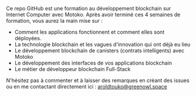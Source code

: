 Ce repo GitHub est une formation au développement blockchain sur Internet Computer avec Motoko.
Après avoir terminé ces 4 semaines de formation, vous aurez la main mise sur : 
- Comment les applications fonctionnent et comment elles sont déployées.
- La technologie blockchain et les vagues d'innovation qui ont déjà eu lieu
- Le développement blockchain de canisters (contrats intelligents) avec Motoko
- Le développement des interfaces de vos applications blockchain
- Le métier de développeur blockchain Full-Stack 

N'hésitez pas à commenter et à laisser des remarques en créant des issues ou en me contactant directement ici : aroldtouko@greenowl.space